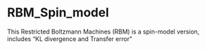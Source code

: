 # RBM_Spin_model
This Restricted Boltzmann Machines (RBM) is a spin-model version, includes “KL divergence and Transfer error"
